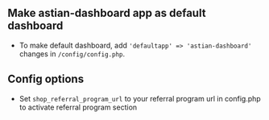 ## Make astian-dashboard app as default dashboard

- To make default dashboard, add `'defaultapp' => 'astian-dashboard'` changes in `/config/config.php`. 

## Config options

- Set `shop_referral_program_url` to your referral program url in config.php to activate referral program section 
